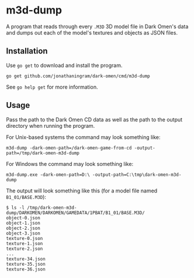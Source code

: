 # m3d-dump

A program that reads through every `.M3D` 3D model file in Dark Omen's data and dumps out each of the model's textures and objects as JSON files.

## Installation

Use `go get` to download and install the program.

```shell
go get github.com/jonathaningram/dark-omen/cmd/m3d-dump
```

See `go help get` for more information.

## Usage

Pass the path to the Dark Omen CD data as well as the path to the output directory when running the program.

For Unix-based systems the command may look something like:

```shell
m3d-dump -dark-omen-path=/dark-omen-game-from-cd -output-path=/tmp/dark-omen-m3d-dump
```

For Windows the command may look something like:

```shell
m3d-dump.exe -dark-omen-path=D:\ -output-path=C:\tmp\dark-omen-m3d-dump
```

The output will look something like this (for a model file named `B1_01/BASE.M3D`):

```shell
$ ls -l /tmp/dark-omen-m3d-dump/DARKOMEN/DARKOMEN/GAMEDATA/1PBAT/B1_01/BASE.M3D/
object-0.json
object-1.json
object-2.json
object-3.json
texture-0.json
texture-1.json
texture-2.json
...
texture-34.json
texture-35.json
texture-36.json
```
